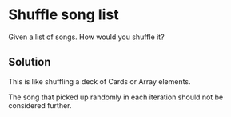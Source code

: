 # Shuffle song list 

Given a list of songs. How would you shuffle it?


## Solution

This is like shuffling a deck of Cards or Array elements. 

The song that picked up randomly in each iteration should not be considered further. 